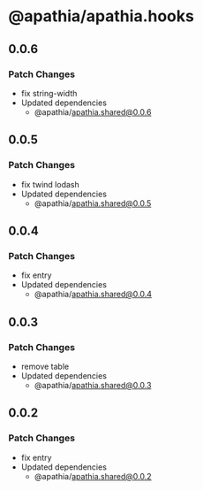 # @apathia/apathia.hooks

## 0.0.6

### Patch Changes

- fix string-width
- Updated dependencies
  - @apathia/apathia.shared@0.0.6

## 0.0.5

### Patch Changes

- fix twind lodash
- Updated dependencies
  - @apathia/apathia.shared@0.0.5

## 0.0.4

### Patch Changes

- fix entry
- Updated dependencies
  - @apathia/apathia.shared@0.0.4

## 0.0.3

### Patch Changes

- remove table
- Updated dependencies
  - @apathia/apathia.shared@0.0.3

## 0.0.2

### Patch Changes

- fix entry
- Updated dependencies
  - @apathia/apathia.shared@0.0.2
